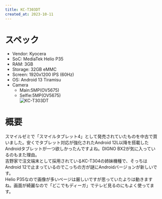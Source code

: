 ```yaml
---
title: KC-T303DT
created_at: 2023-10-11
---
```


# スペック
- Vendor: Kyocera
- SoC: MediaTek Helio P35
- RAM: 3GB
- Storage: 32GB eMMC
- Screen: 1920x1200 IPS (60Hz)
- OS: Android 13 Tiramisu
- Camera
  - Main:5MP(OV5675)
  - Selfie:5MP(OV5675) <br>
![KC-T303DT](https://media.misskeyusercontent.jp/io/99b073f8-73d5-45fe-b809-0d753285fba3.JPG)

# 概要
スマイルゼミで「スマイルタブレット4」として発売されていたものを中古で買いました。安くでタブレット対応が強化されたAndroid 12L以降を搭載したAndroidタブレットが一つ欲しかったんですよね。DIGNO BX2が気に入っているのもまた理由。<br>
吉野家で注文端末として採用されているKC-T304の姉妹機種で、そっちはAndroid 12で止まっているのでこっちの方が謎にAndroidバージョンが新しいです。<br>
Helio P35なので画像が多いページは厳しいですが思っていたよりは動きますね。画面が綺麗なので「どこでもディーガ」でテレビ見るのにもよく使ってます。